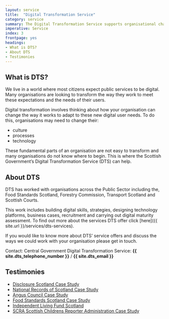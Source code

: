 ```yaml
---
layout: service
title:  "Digital Transformation Service"
category: service
summary: The Digital Transformation Service supports organisational change
imperative: Service
index: 3
frontpage: yes
headings:
- What is DTS?
- About DTS
- Testimonies
---
```

## What is DTS?

We live in a world where most citizens expect public services to be digital.  Many organisations are looking to transform the way they work to meet these expectations and the needs of their users.

Digital transformation involves thinking  about how your organisation can change the way it works to adapt to these new digital user needs. To do this, organisations may need to change their:

* culture
* processes
* technology

These fundamental parts of an organisation are not easy to transform and many organisations do not know where to begin. This is where the Scottish Government’s Digital Transformation Service (DTS) can help.

## About DTS

DTS has worked with organisations across the Public Sector including the, Food Standards Scotland, Forestry Commission, Transport Scotland and Scottish Courts.

This work includes building digital skills, strategies, designing technology platforms, business cases, recruitment and carrying out digital maturity assessment. To find out more about the services DTS offer click [here]({{ site.url }}/services/dts-services).

If you would like to know more about DTS’ service offers and discuss the ways we could work with your organisation please get in touch.  

Contact: Central Government Digital Transformation Service: **{{ site.dts_telephone_number }}** / **{{ site.dts_email }}**

## Testimonies

* [Disclosure Scotland Case Study](https://vimeo.com/190075319)
* [National Records of Scotland Case Study](https://vimeo.com/190119880)
* [Angus Council Case Study](https://vimeo.com/190248620)
* [Food Standards Scotland Case Study](https://vimeo.com/190072788)
* [Independent Living Fund Scotland](https://vimeo.com/190076086)
* [SCRA Scottish Childrens Reporter Administration Case Study](https://vimeo.com/190069172)
